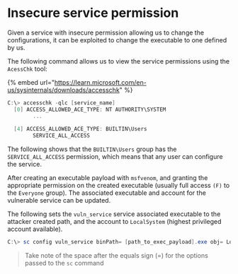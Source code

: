 # Insecure service permission

Given a service with insecure permission allowing us to change the configurations, it can be exploited to change the executable to one defined by us.

The following command allows us to view the service permissions using the `AcessChk` tool:&#x20;

{% embed url="https://learn.microsoft.com/en-us/sysinternals/downloads/accesschk" %}

```powershell
C:\> accesschk -qlc [service_name]
  [0] ACCESS_ALLOWED_ACE_TYPE: NT AUTHORITY\SYSTEM
        ...
  
  [4] ACCESS_ALLOWED_ACE_TYPE: BUILTIN\Users
        SERVICE_ALL_ACCESS
```

The following shows that the `BUILTIN\Users` group has the `SERVICE_ALL_ACCESS` permission, which means that any user can configure the service.

After creating an executable payload with `msfvenom`, and granting the appropriate permission on the created executable (usually full access `(F)` to the `Everyone` group). The associated executable and account for the vulnerable service can be updated.

The following sets the `vuln_service` service associated executable to the attacker created path, and the account to `LocalSystem` (highest privileged account available).

```powershell
C:\> sc config vuln_service binPath= [path_to_exec_payload].exe obj= LocalSystem
```

> Take note of the space after the equals sign (=) for the options passed to the `sc` command

